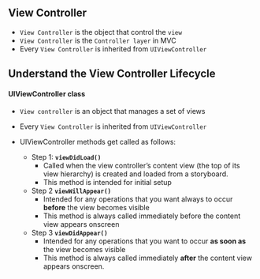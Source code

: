 ## View Controller
  - `View Controller` is the object that control the `view`
  - `View Controller` is the `Controller layer` in MVC
  - Every `View Controller` is inherited from `UIViewController`
  
## Understand the View Controller Lifecycle

#### UIViewController class
  - `View controller` is an object that manages a set of views
  - Every `View Controller` is inherited from `UIViewController`
  - UIViewController methods get called as follows:
  
    - Step 1: **`viewDidLoad()`**
      - Called when the view controller’s content view (the top of its view hierarchy) is created and loaded from a storyboard.
      - This method is intended for initial setup
    - Step 2 **`viewWillAppear()`**
      - Intended for any operations that you want always to occur **before** the view becomes visible
      - This method is always called immediately before the content view appears onscreen
    - Step 3 **`viewDidAppear()`**
      - Intended for any operations that you want to occur **as soon as** the view becomes visible
      - This method is always called immediately **after** the content view appears onscreen.

  
